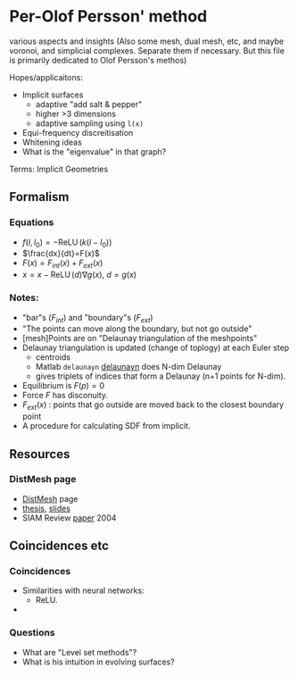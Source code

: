 # Per-Olof Persson' method

various aspects and insights
(Also some mesh, dual mesh, etc, and maybe voronoi, and simplicial complexes. Separate them if necessary. But this file is primarily dedicated to Olof Persson's methos)

Hopes/applicaitons:
* Implicit surfaces
   * adaptive "add salt & pepper"
   * higher >3 dimensions
   * adaptive sampling using `l(x)`
* Equi-frequency discreitisation
* Whitening ideas
* What is the "eigenvalue" in that graph?

Terms: Implicit Geometries

## Formalism
### Equations
* $f(l,l_0)=-\operatorname{ReLU} \left(  k(l - l_0) \right)$
* $\frac{dx}{dt}=F(x)$
* $F(x)=F_{int}(x) + F_{ext}(x)$
* $x = x - \operatorname{ReLU}(d) \nabla g(x)$, $d=g(x)$


### Notes:
* "bar"s ($F_{int}$) and "boundary"s ($F_{ext}$)
* "The points can move along the boundary, but not go outside"
* [mesh]Points are on "Delaunay triangulation of the meshpoints"
* Delaunay triangulation is updated (change of toplogy) at each Euler step
   * centroids
   * Matlab `delaunayn` [delaunayn](https://www.mathworks.com/help/matlab/ref/delaunayn.html) does N-dim Delaunay
   * gives triplets of indices that form a Delaunay (n+1 points for N-dim).
* Equilibrium is $F(p) = 0$
* Force $F$ has disconuity.
* $F_{ext}(x)$ : points that go outside are moved back to the closest boundary point
* A procedure for calculating SDF from implicit.

## Resources
### DistMesh page
* [DistMesh](http://persson.berkeley.edu/distmesh/) page
* [thesis](http://persson.berkeley.edu/thesis/persson-thesis-color.pdf), [slides](http://persson.berkeley.edu/thesis/persson-thesis-presentation.pdf)
* SIAM Review [paper](http://persson.berkeley.edu/distmesh/persson04mesh.pdf) 2004

## Coincidences etc
### Coincidences
* Similarities with neural networks:
   * ReLU.
* 
### Questions
* What are "Level set methods"?
* What is his intuition in evolving surfaces?
